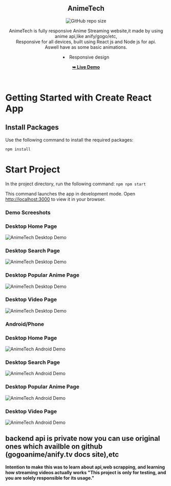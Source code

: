 <div align="center">
  
  <h2 align="center">AnimeTech</h2>

  ![GitHub repo size](https://img.shields.io/github/repo-size/Tech2cool/animeTech)


  AnimeTech is fully responsive Anime Streaming website,it made by using anime api,like anify/gogo/etc, 
  <br />Responsive for all devices, built using React js and Node js for api.
  <br />Aswell have as some basic animations.
  <li align="center">Responsive design</li>

  <a href="https://animetech.vercel.app/"><strong>➥ Live Demo</strong></a>

</div>

<br />


# Getting Started with Create React App

## Install Packages
Use the following command to install the required packages:

``npm install``

# Start Project
In the project directory, run the following command:
``npm npm start``

This command launches the app in development mode.
Open [http://localhost:3000](http://localhost:3000) to view it in your browser.

### Demo Screeshots

### Desktop Home Page
![AnimeTech Desktop Demo](./readme-images/home.png "Desktop Home")

### Desktop Search Page
![AnimeTech Desktop Demo](./readme-images/search.png "Desktop Search")

### Desktop Popular Anime Page
![AnimeTech Desktop Demo](./readme-images/popular.png "Desktop Popular")

### Desktop Video Page
![AnimeTech Desktop Demo](./readme-images/video.png "Desktop Video")


### Android/Phone

### Desktop Home Page
![AnimeTech Android Demo](./readme-images/phone_home.png "Android Home")

### Desktop Search Page
![AnimeTech Android Demo](./readme-images/phone_search.png "Android Search")

### Desktop Popular Anime Page
![AnimeTech Android Demo](./readme-images/phone_popular.png "Android Popular")

### Desktop Video Page
![AnimeTech Android Demo](./readme-images/phone_video.png "Android Video")


## backend api is private now you can use original ones which availble on github (gogoanime/anify.tv docs site),etc

**Intention to make this was to learn about api,web scrapping, and learning how streaming videos actually works**
**"This project is only for testing, and you are solely responsible for its usage."** 